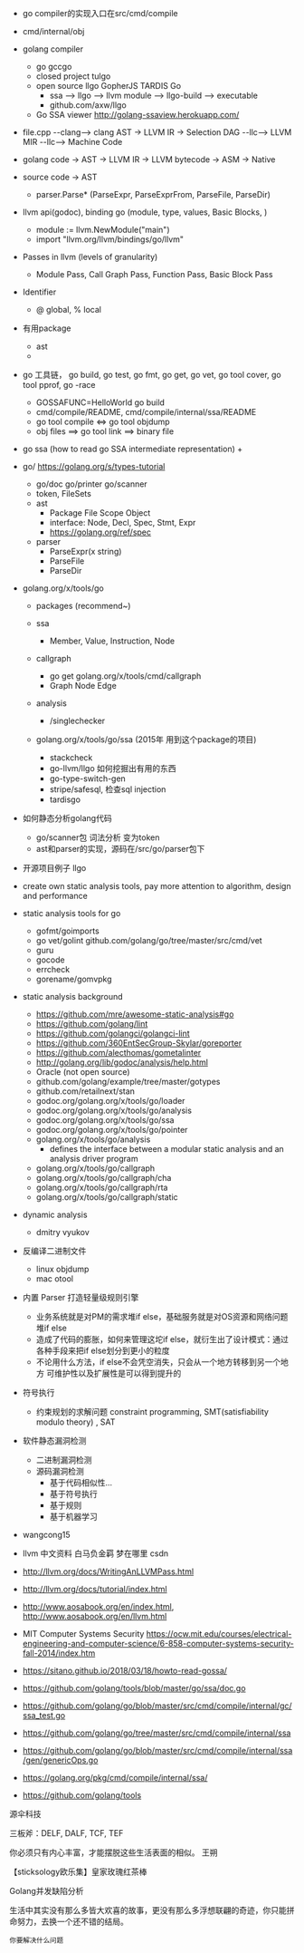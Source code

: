 + go compiler的实现入口在src/cmd/compile
+ cmd/internal/obj
+ golang compiler
    + go gccgo
    + closed project tulgo
    + open source llgo GopherJS TARDIS Go
        + ssa --> llgo --> llvm module --> llgo-build --> executable 
        + github.com/axw/llgo
    + Go SSA viewer  http://golang-ssaview.herokuapp.com/

+ file.cpp --clang--> clang AST -> LLVM IR -> Selection DAG --llc--> LLVM MIR --llc--> Machine Code
+ golang code -> AST -> LLVM IR -> LLVM bytecode -> ASM -> Native
+ source code -> AST
    + parser.Parse* (ParseExpr, ParseExprFrom, ParseFile, ParseDir)
+ llvm api(godoc), binding go (module, type, values, Basic Blocks, )
  + module := llvm.NewModule("main")
  + import "llvm.org/llvm/bindings/go/llvm"

+ Passes in llvm (levels of granularity)
  + Module Pass, Call Graph Pass, Function Pass, Basic Block Pass
+ Identifier
  + @ global, % local

+ 有用package
  + ast
  + 
+ go 工具链， go build, go test, go fmt, go get, go vet, go tool cover, go tool pprof, go -race
    + GOSSAFUNC=HelloWorld go build
    + cmd/compile/README, cmd/compile/internal/ssa/README
    + go tool compile <=> go tool objdump 
    + obj files ==> go tool link ==> binary file
+ go ssa (how to read go SSA intermediate representation)
    + 
+ go/ https://golang.org/s/types-tutorial
    + go/doc go/printer go/scanner
    + token,  FileSets
    + ast
        + Package File Scope Object
        + interface: Node, Decl, Spec, Stmt, Expr
        + https://golang.org/ref/spec
    + parser
        + ParseExpr(x string)
        + ParseFile
        + ParseDir
    
+ golang.org/x/tools/go
    + packages (recommend~)

    + ssa
        + Member, Value, Instruction, Node
    + callgraph
        + go get golang.org/x/tools/cmd/callgraph
        + Graph Node Edge
    + analysis
        + /singlechecker

  + golang.org/x/tools/go/ssa (2015年 用到这个package的项目)
    + stackcheck
    + go-llvm/llgo 如何挖掘出有用的东西
    + go-type-switch-gen
    + stripe/safesql, 检查sql injection
    + tardisgo

+ 如何静态分析golang代码
    + go/scanner包 词法分析 变为token
    + ast和parser的实现，源码在<go sdk>/src/go/parser包下

+ 开源项目例子 llgo

+ create own static analysis tools, pay more attention to algorithm, design and performance
+ static analysis tools for go
    + gofmt/goimports
    + go vet/golint github.com/golang/go/tree/master/src/cmd/vet
    + guru
    + gocode
    + errcheck
    + gorename/gomvpkg
+ static analysis background
    + https://github.com/mre/awesome-static-analysis#go
    + https://github.com/golang/lint
    + https://github.com/golangci/golangci-lint
    + https://github.com/360EntSecGroup-Skylar/goreporter
    + https://github.com/alecthomas/gometalinter
    + http://golang.org/lib/godoc/analysis/help.html
    + Oracle (not open source) 
    + github.com/golang/example/tree/master/gotypes
    + github.com/retailnext/stan
    + godoc.org/golang.org/x/tools/go/loader
    + godoc.org/golang.org/x/tools/go/analysis
    + godoc.org/golang.org/x/tools/go/ssa
    + godoc.org/golang.org/x/tools/go/pointer
    + golang.org/x/tools/go/analysis
        + defines the interface between a modular static analysis and an analysis driver program
    + golang.org/x/tools/go/callgraph
    + golang.org/x/tools/go/callgraph/cha
    + golang.org/x/tools/go/callgraph/rta
    + golang.org/x/tools/go/callgraph/static
+ dynamic analysis 
    + dmitry vyukov

+ 反编译二进制文件
    + linux objdump
    + mac otool


+ 内置 Parser 打造轻量级规则引擎
    + 业务系统就是对PM的需求堆if else，基础服务就是对OS资源和网络问题堆if else
    + 造成了代码的膨胀，如何来管理这坨if else，就衍生出了设计模式：通过各种手段来把if else划分到更小的粒度
    + 不论用什么方法，if else不会凭空消失，只会从一个地方转移到另一个地方 可维护性以及扩展性是可以得到提升的


+ 符号执行
    + 约束规划的求解问题 constraint programming, SMT(satisfiability modulo theory) ,  SAT


+ 软件静态漏洞检测
    + 二进制漏洞检测
    + 源码漏洞检测
        + 基于代码相似性...
        + 基于符号执行
        + 基于规则
        + 基于机器学习

+ wangcong15

+ llvm 中文资料  白马负金羁 梦在哪里 csdn
+ http://llvm.org/docs/WritingAnLLVMPass.html
+ http://llvm.org/docs/tutorial/index.html
+ http://www.aosabook.org/en/index.html, http://www.aosabook.org/en/llvm.html
+ MIT Computer Systems Security
https://ocw.mit.edu/courses/electrical-engineering-and-computer-science/6-858-computer-systems-security-fall-2014/index.htm


+ https://sitano.github.io/2018/03/18/howto-read-gossa/
+ https://github.com/golang/tools/blob/master/go/ssa/doc.go
+ https://github.com/golang/go/blob/master/src/cmd/compile/internal/gc/ssa_test.go
+ https://github.com/golang/go/tree/master/src/cmd/compile/internal/ssa
+ https://github.com/golang/go/blob/master/src/cmd/compile/internal/ssa/gen/genericOps.go
+ https://golang.org/pkg/cmd/compile/internal/ssa/
+ https://github.com/golang/tools

源伞科技

三板斧：DELF, DALF, TCF, TEF

你必须只有内心丰富，才能摆脱这些生活表面的相似。 王朔 

【sticksology欧乐集】皇家玫瑰红茶棒

Golang并发缺陷分析

生活中其实没有那么多皆大欢喜的故事，更没有那么多浮想联翩的奇迹，你只能拼命努力，去换一个还不错的结局。

	你要解决什么问题

